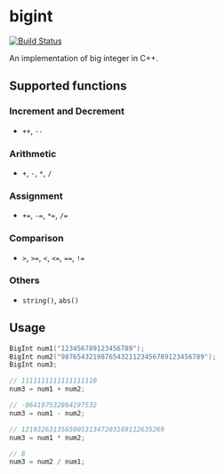 # bigint
[![Build Status](https://travis-ci.org/jonas-fan/bigint.svg)](https://travis-ci.org/jonas-fan/bigint)

An implementation of big integer in C++.

## Supported functions

### Increment and Decrement

- `++`, `--`

### Arithmetic

- `+`, `-`, `*`, `/`

### Assignment

- `+=`, `-=`, `*=`, `/=`

### Comparison

- `>`, `>=`, `<`, `<=`, `==`, `!=`

### Others

- `string()`, `abs()`

## Usage

```cpp
BigInt num1("123456789123456789");
BigInt num2("987654321987654321123456789123456789");
BigInt num3;

// 1111111111111111110
num3 = num1 + num2;

// -864197532864197532
num3 = num1 - num2;

// 121932631356500531347203169112635269
num3 = num1 * num2;

// 8
num3 = num2 / num1;
```